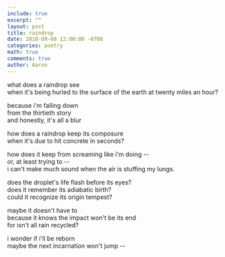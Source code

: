 ```yaml
---
include: true
excerpt: ""
layout: post
title: raindrop
date: 2018-09-08 12:00:00 -0700
categories: poetry 
math: true
comments: true
author: Aaron
---
```

what does a raindrop see  
when it's being hurled to the surface of the earth at twenty miles an hour?  

because i'm falling down  
from the thirtieth story  
and honestly, it's all a blur

how does a raindrop keep its composure  
when it's due to hit concrete in seconds?

how does it keep from screaming like i'm doing --  
or, at least trying to --  
i can't make much sound when the air is stuffing my lungs.

does the droplet's life flash before its eyes?  
does it remember its adiabatic birth?  
could it recognize its origin tempest?

maybe it doesn't have to  
because it knows the impact won't be its end  
for isn't all rain recycled?

i wonder if i'll be reborn  
maybe the next incarnation won't jump --